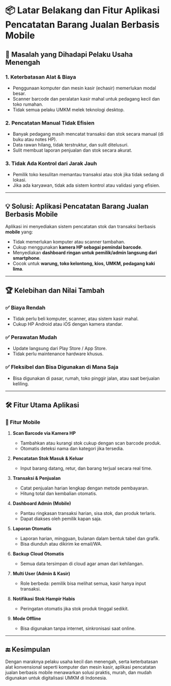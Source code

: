# 📦 Latar Belakang dan Fitur Aplikasi Pencatatan Barang Jualan Berbasis Mobile

## 🎯 Masalah yang Dihadapi Pelaku Usaha Menengah

### 1. Keterbatasan Alat & Biaya

* Penggunaan komputer dan mesin kasir (echasir) memerlukan modal besar.
* Scanner barcode dan peralatan kasir mahal untuk pedagang kecil dan toko rumahan.
* Tidak semua pelaku UMKM melek teknologi desktop.

### 2. Pencatatan Manual Tidak Efisien

* Banyak pedagang masih mencatat transaksi dan stok secara manual (di buku atau notes HP).
* Data rawan hilang, tidak terstruktur, dan sulit ditelusuri.
* Sulit membuat laporan penjualan dan stok secara akurat.

### 3. Tidak Ada Kontrol dari Jarak Jauh

* Pemilik toko kesulitan memantau transaksi atau stok jika tidak sedang di lokasi.
* Jika ada karyawan, tidak ada sistem kontrol atau validasi yang efisien.

---

## 💡 Solusi: Aplikasi Pencatatan Barang Jualan Berbasis Mobile

Aplikasi ini menyediakan sistem pencatatan stok dan transaksi berbasis **mobile** yang:

* Tidak memerlukan komputer atau scanner tambahan.
* Cukup menggunakan **kamera HP sebagai pemindai barcode**.
* Menyediakan **dashboard ringan untuk pemilik/admin langsung dari smartphone**.
* Cocok untuk **warung, toko kelontong, kios, UMKM, pedagang kaki lima**.

---

## 🏆 Kelebihan dan Nilai Tambah

### ✅ Biaya Rendah

* Tidak perlu beli komputer, scanner, atau sistem kasir mahal.
* Cukup HP Android atau iOS dengan kamera standar.

### ✅ Perawatan Mudah

* Update langsung dari Play Store / App Store.
* Tidak perlu maintenance hardware khusus.

### ✅ Fleksibel dan Bisa Digunakan di Mana Saja

* Bisa digunakan di pasar, rumah, toko pinggir jalan, atau saat berjualan keliling.

---

## 🛠️ Fitur Utama Aplikasi

### 📲 Fitur Mobile

1. **Scan Barcode via Kamera HP**

   * Tambahkan atau kurangi stok cukup dengan scan barcode produk.
   * Otomatis deteksi nama dan kategori jika tersedia.

2. **Pencatatan Stok Masuk & Keluar**

   * Input barang datang, retur, dan barang terjual secara real time.

3. **Transaksi & Penjualan**

   * Catat penjualan harian lengkap dengan metode pembayaran.
   * Hitung total dan kembalian otomatis.

4. **Dashboard Admin (Mobile)**

   * Pantau ringkasan transaksi harian, sisa stok, dan produk terlaris.
   * Dapat diakses oleh pemilik kapan saja.

5. **Laporan Otomatis**

   * Laporan harian, mingguan, bulanan dalam bentuk tabel dan grafik.
   * Bisa diunduh atau dikirim ke email/WA.

6. **Backup Cloud Otomatis**

   * Semua data tersimpan di cloud agar aman dari kehilangan.

7. **Multi User (Admin & Kasir)**

   * Role berbeda: pemilik bisa melihat semua, kasir hanya input transaksi.

8. **Notifikasi Stok Hampir Habis**

   * Peringatan otomatis jika stok produk tinggal sedikit.

9. **Mode Offline**

   * Bisa digunakan tanpa internet, sinkronisasi saat online.

---

## 🔚 Kesimpulan

Dengan maraknya pelaku usaha kecil dan menengah, serta keterbatasan alat konvensional seperti komputer dan mesin kasir, aplikasi pencatatan jualan berbasis mobile menawarkan solusi praktis, murah, dan mudah digunakan untuk digitalisasi UMKM di Indonesia.
